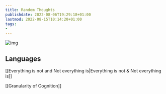 ```yaml
---
title: Random Thoughts
publishdate: 2022-08-06T19:29:18+01:00
lastmod: 2022-08-15T10:14:20+01:00
tags: 
- 
---
```








![img](https://images.unsplash.com/photo-1524492449090-a4e289316d9c?ixlib=rb-1.2.1&ixid=MnwxMjA3fDB8MHxwaG90by1wYWdlfHx8fGVufDB8fHx8&auto=format&fit=crop&w=1394&q=80)

## Languages



[[Everything is not and Not everything is|Everything is not & Not everything is]]



[[Granularity of Cognition]]





